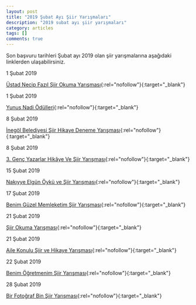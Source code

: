 ```yaml
---
layout: post
title: "2019 Şubat Ayı Şiir Yarışmaları"
description: "2019 subat ayı şiir yarışmaları"
category: articles
tags: []
comments: true
---
```


Son başvuru tarihleri Şubat ayı 2019 olan şiir yarışmalarına aşağıdaki linklerden ulaşabilirsiniz.

1 Şubat 2019

[Üstad Necip Fazıl Şiir Okuma Yarışması](https://twitter.com/tugvaciftlikkoy/status/1075769606189379584?utm_source=edebiyatyarismalari.com&utm_medium=affiliate){:rel="nofollow"}{:target="_blank"}


1 Şubat 2019

[Yunus Nadi Ödülleri](http://www.cumhuriyet.com.tr/haber/turkiye/1173432/74._Yil_Yunus_Nadi_Odulleri.html?utm_source=edebiyatyarismalari.com&utm_medium=affiliate){:rel="nofollow"}{:target="_blank"}


8 Şubat 2019

[İnegöl Belediyesi Şiir Hikaye Deneme Yarışması](http://www.inegol.bel.tr/guncel/haberler/id/8192/edebiyat-yarismasi-basliyor?utm_source=edebiyatyarismalari.com&utm_medium=affiliate){:rel="nofollow"}{:target="_blank"}


8 Şubat 2019

[3. Genç Yazarlar Hikâye Ve Şiir Yarışması](https://www.kultur.istanbul/tr/yarismalar/3-genc-yazarlar-hikaye-ve-siir-yarismasi-ben-istanbul-olsaydim-1?utm_source=edebiyatyarismalari.com&utm_medium=affiliate){:rel="nofollow"}{:target="_blank"}


15 Şubat 2019

[Nakıyye Elgün Öykü ve Şiir Yarışması](http://fmvisikokullari.k12.tr/oykuvesiiryarismasi?utm_source=edebiyatyarismalari.com&utm_medium=affiliate){:rel="nofollow"}{:target="_blank"}


17 Şubat 2019

[Benim Güzel Memleketim Şiir Yarışması](https://kircaalihaber.com/?pid=3&id_news=22316&utm_source=edebiyatyarismalari.com&utm_medium=affiliate){:rel="nofollow"}{:target="_blank"}


21 Şubat 2019

[Şiir Okuma Yarışması](https://www.trakya.edu.tr/news/edirne-valiligi-genclik-ve-spor-il-mudurlugu-nden-turk-muzigi--kisa-oyun-ve-siir-yarismalari?utm_source=edebiyatyarismalari.com&utm_medium=affiliate){:rel="nofollow"}{:target="_blank"}


21 Şubat 2019

[Aile Konulu Şiir ve Hikaye Yarışması](https://twitter.com/gunisigiorg/status/1075757961253937152?utm_source=edebiyatyarismalari.com&utm_medium=affiliate){:rel="nofollow"}{:target="_blank"}


22 Şubat 2019

[Benim Öğretmenim Şiir Yarışması](https://www.guncel-egitim.org/benim-ogretmenin-siir-yarismasi/?utm_source=edebiyatyarismalari.com&utm_medium=affiliate){:rel="nofollow"}{:target="_blank"}


28 Şubat 2019

[Bir Fotoğraf Bin Şiir Yarışması](http://mustafakutluiho.meb.k12.tr/icerikler/bir-fotograf-bin-siir-yarismasi_6325671.html?utm_source=edebiyatyarismalari.com&utm_medium=affiliate){:rel="nofollow"}{:target="_blank"}